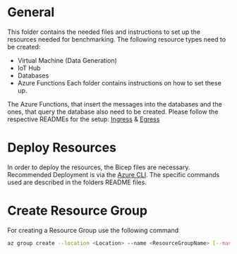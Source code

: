 # General
This folder contains the needed files and instructions to set up the resources needed for benchmarking.
The following resource types need to be created:
- Virtual Machine (Data Generation)
- IoT Hub
- Databases 
- Azure Functions
Each folder contains instructions on how to set these up.

The Azure Functions, that insert the messages into the databases and the ones, that query the database also need to be created. Please follow the respective READMEs for the setup:
[Ingress](../IngressFunctions/README.md) & [Egress](../EgressFunctions/README.md)


# Deploy Resources
In order to deploy the resources, the Bicep files are necessary. 
Recommended Deployment is via the [Azure CLI](https://docs.microsoft.com/en-us/azure/azure-resource-manager/bicep/deploy-cli). The specific commands used are described in the folders README files.

# Create Resource Group
For creating a Resource Group use the following command
```bash
az group create --location <Location> --name <ResourceGroupName> [--managed-by] [--subscription] [--tags]
```